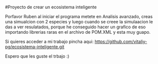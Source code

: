 #Proyecto de crear un ecosistema inteligente 

Porfavor Ruben al iniciar el programa metete en Analisis avanzado, creas una simualcion con 2 especies y luego cuando se creee la simulaacion le das a ver resulatados, porque he conseguido hacer un grafico de eso importando librerias raras en el archivo de POM.XML y esta muy guapo.

Si quieres acceder a mi trabajo pincha aqui: https://github.com/vitaliy-pg/ecosistema-inteligente.git

Espero que les guste el trbajo :)
